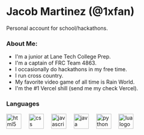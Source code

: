 # Jacob Martinez (@1xfan)
Personal account for school/hackathons.

### About Me:
* I'm a junior at Lane Tech College Prep.
* I'm a captain of FRC Team 4863.
* I occasionally do hackathons in my free time.
* I run cross country.
* My favorite video game of all time is Rain World.
* I'm the #1 Vercel shill (send me my check Vercel).

### Languages
<div align="left">
  <img src="https://skillicons.dev/icons?i=html" height="40" alt="html5 logo"  />
  <img width="12" />
  <img src="https://skillicons.dev/icons?i=css" height="40" alt="css logo"  />
  <img width="12" />
  <img src="https://skillicons.dev/icons?i=js" height="40" alt="javascript logo"  />
  <img width="12" />
  <img src="https://skillicons.dev/icons?i=java" height="40" alt="java logo"  />
  <img width="12" />
  <img src="https://skillicons.dev/icons?i=py" height="40" alt="python logo"  />
  <img width="12" />
  <img src="https://skillicons.dev/icons?i=lua" height="40" alt="lua logo"  />
</div>
<br>
